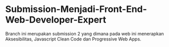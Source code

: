 # Submission-Menjadi-Front-End-Web-Developer-Expert
Branch ini merupakan submission 2 yang dimana pada web ini menerapkan Aksesibilitas, Javascript Clean Code dan Progressive Web Apps.